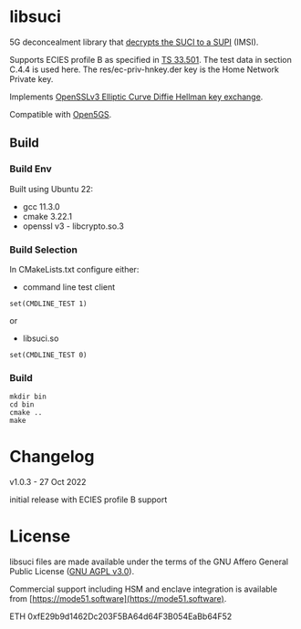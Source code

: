 # libsuci

5G deconcealment library that [decrypts the SUCI to a SUPI](https://www.mpirical.com/blog/5g-anonymity-and-the-suci) (IMSI). 

Supports ECIES profile B as specified in [TS 33.501](https://www.etsi.org/deliver/etsi_ts/133500_133599/133501/16.12.00_60/ts_133501v161200p.pdf). 
The test data in section C.4.4 is used here. The res/ec-priv-hnkey.der key is the Home Network Private key.

Implements [OpenSSLv3 Elliptic Curve Diffie Hellman key exchange](https://wiki.openssl.org/index.php/Elliptic_Curve_Diffie_Hellman).

Compatible with [Open5GS](https://github.com/open5gs/open5gs).

## Build

### Build Env
Built using Ubuntu 22:
- gcc 11.3.0
- cmake 3.22.1
- openssl v3 - libcrypto.so.3

### Build Selection

In CMakeLists.txt configure either:
- command line test client
```
set(CMDLINE_TEST 1)
```

or
- libsuci.so

```
set(CMDLINE_TEST 0)
```


### Build

```
mkdir bin
cd bin
cmake ..
make
```
# Changelog
v1.0.3 - 27 Oct 2022

initial release with ECIES profile B support

# License

libsuci files are made available under the terms of the GNU Affero General Public License ([GNU AGPL v3.0](https://www.gnu.org/licenses/agpl-3.0.html)).

Commercial support including HSM and enclave integration is available from [https://mode51.software](https://mode51.software).

ETH 0xfE29b9d1462Dc203F5BA64d64F3B054EaBb64F52
